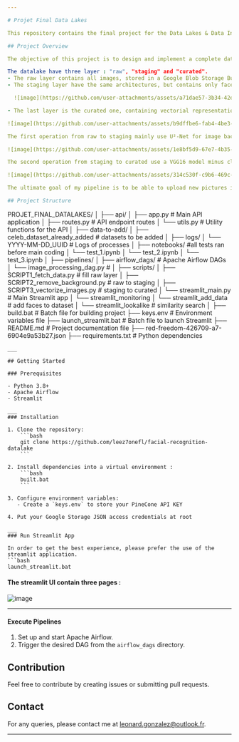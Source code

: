```yaml
---

# Projet Final Data Lakes

This repository contains the final project for the Data Lakes & Data Integration course at EFREI, 2025.

## Project Overview

The objective of this project is to design and implement a complete data lake solution, from data ingestion to API exposure. [The base dataset](https://www.kaggle.com/datasets/vishesh1412/celebrity-face-image-dataset) is constitued of 1800 pictures of pictures of eighteen different celebrities. 

The datalake have three layer : "raw", "staging" and "curated". 
- The raw layer contains all images, stored in a Google Blob Storage Bucket. 
- The staging layer have the same architectures, but contains only faces cut out from pictures of the raw layer, in 224*224 pixels, jpg format.

  ![image](https://github.com/user-attachments/assets/a71dae57-3b34-42ee-8eb6-046a40d3b728)

- The last layer is the curated one, containing vectorial representation of all faces of the staging layer. The curated layer use PineCone cloud vector database.

![image](https://github.com/user-attachments/assets/b9dffbe6-fab4-4be3-8ee0-727ddd9ade33)

The first operation from raw to staging mainly use U²-Net for image background removing (based on this [article](https://arxiv.org/pdf/2005.09007)), and also resize / format the images. 

![image](https://github.com/user-attachments/assets/1e8bf5d9-67e7-4b35-b312-b3721e3339ed)

The second operation from staging to curated use a VGG16 model minus classification top layers (in order to only capture features). My output vector is of dimension 4096. I then normalize it and store it. 

![image](https://github.com/user-attachments/assets/314c530f-c9b6-469c-885b-53c1f8bf5c1a)

The ultimate goal of my pipeline is to be able to upload new pictures into the database, and be able to ingest a picture to find the best match among the database.

## Project Structure

```
PROJET_FINAL_DATALAKES/
│
├── api/
│   ├── app.py                # Main API application
│   ├── routes.py             # API endpoint routes
│   └── utils.py              # Utility functions for the API
│
├── data-to-add/
│   ├── celeb_dataset_already_added    # datasets to be added
│
├── logs/
│   └── YYYY-MM-DD_UUID           # Logs of processes
│
├── notebooks/       #all tests ran before main coding
│   └── test_1.ipynb
│   └── test_2.ipynb
│   └── test_3.ipynb
│
├── pipelines/
│   ├── airflow_dags/         # Apache Airflow DAGs
│   └── image_processing_dag.py #
│
├── scripts/
│   ├── SCRIPT1_fetch_data.py         # fill raw layer
│   ├── SCRIPT2_remove_background.py  # raw to staging
│   ├── SCRIPT3_vectorize_images.py   # staging to curated
│   └── streamlit_main.py             # Main Streamlit app 
│   └── streamlit_monitoring
│   └── streamlit_add_data            # add faces to dataset
│   └── streamlit_lookalike           # similarity search
│
├── build.bat                # Batch file for building project
├── keys.env                 # Environment variables file
├── launch_streamlit.bat     # Batch file to launch Streamlit 
├── README.md                # Project documentation file
├── red-freedom-426709-a7-6904e9a53b27.json
├── requirements.txt         # Python dependencies
```
___

## Getting Started

### Prerequisites

- Python 3.8+
- Apache Airflow
- Streamlit

___
### Installation

1. Clone the repository:
    ```bash
    git clone https://github.com/leez7onefl/facial-recognition-datalake
    ```

2. Install dependencies into a virtual environment :
    ```bash
    built.bat
    ```

3. Configure environment variables:
   - Create a `keys.env` to store your PineCone API KEY

4. Put your Google Storage JSON access credentials at root

___
### Run Streamlit App

In order to get the best experience, please prefer the use of the streamlit application. 
```bash
launch_streamlit.bat
```

#### The streamlit UI contain three pages : 

![image](https://github.com/user-attachments/assets/9a3bddb0-1b63-4d5d-b5c0-e78228b57a66)



___

#### Execute Pipelines

1. Set up and start Apache Airflow.
2. Trigger the desired DAG from the `airflow_dags` directory.

## Contribution

Feel free to contribute by creating issues or submitting pull requests.

## Contact

For any queries, please contact me at leonard.gonzalez@outlook.fr.

---
```


